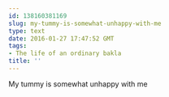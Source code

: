 ```yaml
---
id: 138160381169
slug: my-tummy-is-somewhat-unhappy-with-me
type: text
date: 2016-01-27 17:47:52 GMT
tags:
- The life of an ordinary bakla
title: ''
---
```

My tummy is somewhat unhappy with me  